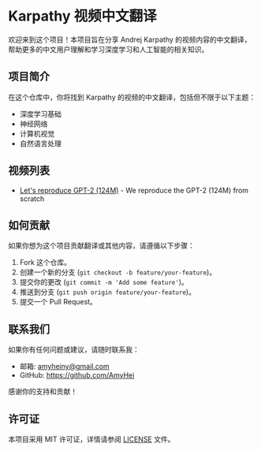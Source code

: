 # Karpathy 视频中文翻译

欢迎来到这个项目！本项目旨在分享 Andrej Karpathy 的视频内容的中文翻译，帮助更多的中文用户理解和学习深度学习和人工智能的相关知识。

## 项目简介

在这个仓库中，你将找到 Karpathy 的视频的中文翻译，包括但不限于以下主题：

- 深度学习基础
- 神经网络
- 计算机视觉
- 自然语言处理

## 视频列表

- [Let's reproduce GPT-2 (124M)](https://www.youtube.com/watch?v=l8pRSuU81PU&list=PLAqhIrjkxbuWI23v9cThsA9GvCAUhRvKZ&index=10) - We reproduce the GPT-2 (124M) from scratch


## 如何贡献

如果你想为这个项目贡献翻译或其他内容，请遵循以下步骤：

1. Fork 这个仓库。
2. 创建一个新的分支 (`git checkout -b feature/your-feature`)。
3. 提交你的更改 (`git commit -m 'Add some feature'`)。
4. 推送到分支 (`git push origin feature/your-feature`)。
5. 提交一个 Pull Request。

## 联系我们

如果你有任何问题或建议，请随时联系我：

- 邮箱: amyheiny@gmail.com
- GitHub: https://github.com/AmyHei

感谢你的支持和贡献！

## 许可证

本项目采用 MIT 许可证，详情请参阅 [LICENSE](LICENSE) 文件。
